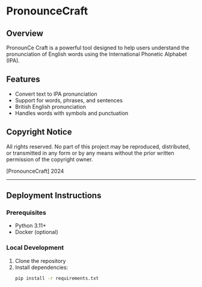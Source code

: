 # PronounceCraft

## Overview
PronounCe Craft is a powerful tool designed to help users understand the pronunciation of English words using the International Phonetic Alphabet (IPA).

## Features
- Convert text to IPA pronunciation
- Support for words, phrases, and sentences
- British English pronunciation
- Handles words with symbols and punctuation

## Copyright Notice

All rights reserved. No part of this project may be reproduced, 
distributed, or transmitted in any form or by any means without 
the prior written permission of the copyright owner.

 [PronounceCraft] 2024

---

## Deployment Instructions

### Prerequisites
- Python 3.11+
- Docker (optional)

### Local Development
1. Clone the repository
2. Install dependencies:
   ```bash
   pip install -r requirements.txt
